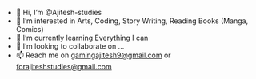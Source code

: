- 👋 Hi, I’m @Ajitesh-studies
- 👀 I’m interested in Arts, Coding, Story Writing, Reading Books (Manga, Comics)
- 🌱 I’m currently learning Everything I can
- 💞️ I’m looking to collaborate on ...
- 📫 Reach me on gamingajitesh9@gmail.com or forajiteshstudies@gmail.com

<!---
Ajitesh-studies/Ajitesh-studies is a ✨ special ✨ repository because its `README.md` (this file) appears on your GitHub profile.
You can click the Preview link to take a look at your changes.
--->

